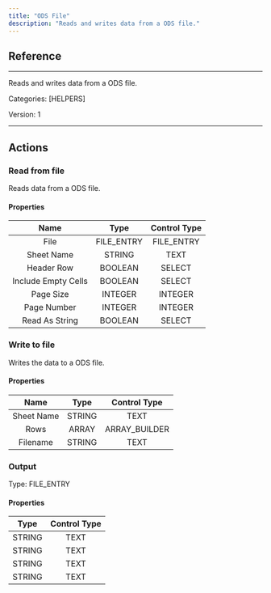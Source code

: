 ```yaml
---
title: "ODS File"
description: "Reads and writes data from a ODS file."
---
```

## Reference
<hr />

Reads and writes data from a ODS file.


Categories: [HELPERS]


Version: 1

<hr />






## Actions


### Read from file
Reads data from a ODS file.

#### Properties

|      Name      |     Type     |     Control Type     |
|:--------------:|:------------:|:--------------------:|
| File | FILE_ENTRY | FILE_ENTRY  |
| Sheet Name | STRING | TEXT  |
| Header Row | BOOLEAN | SELECT  |
| Include Empty Cells | BOOLEAN | SELECT  |
| Page Size | INTEGER | INTEGER  |
| Page Number | INTEGER | INTEGER  |
| Read As String | BOOLEAN | SELECT  |




### Write to file
Writes the data to a ODS file.

#### Properties

|      Name      |     Type     |     Control Type     |
|:--------------:|:------------:|:--------------------:|
| Sheet Name | STRING | TEXT  |
| Rows | ARRAY | ARRAY_BUILDER  |
| Filename | STRING | TEXT  |


### Output



Type: FILE_ENTRY

#### Properties

|     Type     |     Control Type     |
|:------------:|:--------------------:|
| STRING | TEXT  |
| STRING | TEXT  |
| STRING | TEXT  |
| STRING | TEXT  |





